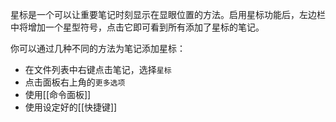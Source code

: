 星标是一个可以让重要笔记时刻显示在显眼位置的方法。启用星标功能后，左边栏中将增加一个星型符号，点击它即可看到所有添加了星标的笔记。

你可以通过几种不同的方法为笔记添加星标：

- 在文件列表中右键点击笔记，选择`星标`
- 点击面板右上角的`更多选项`
- 使用[[命令面板]]
- 使用设定好的[[快捷键]]

